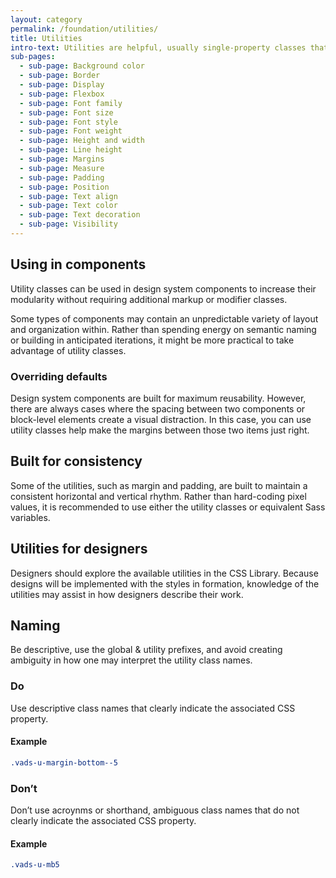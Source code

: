 ```yaml
---
layout: category
permalink: /foundation/utilities/
title: Utilities
intro-text: Utilities are helpful, usually single-property classes that can provide more flexibility into a design system at a high specificity. Designers and developers can use them to test new components or build prototypes without committing unnecessary one-time-use selectors into production.
sub-pages:
  - sub-page: Background color
  - sub-page: Border
  - sub-page: Display
  - sub-page: Flexbox
  - sub-page: Font family
  - sub-page: Font size
  - sub-page: Font style
  - sub-page: Font weight
  - sub-page: Height and width
  - sub-page: Line height
  - sub-page: Margins
  - sub-page: Measure
  - sub-page: Padding
  - sub-page: Position
  - sub-page: Text align
  - sub-page: Text color
  - sub-page: Text decoration
  - sub-page: Visibility
---
```



## Using in components

Utility classes can be used in design system components to increase their modularity without requiring additional markup or modifier classes.

Some types of components may contain an unpredictable variety of layout and organization within. Rather than spending energy on semantic naming or building in anticipated iterations, it might be more practical to take advantage of utility classes.

### Overriding defaults

Design system components are built for maximum reusability. However, there are always cases where the spacing between two components or block-level elements create a visual distraction. In this case, you can use utility classes help make the margins between those two items just right.

## Built for consistency

Some of the utilities, such as margin and padding, are built to maintain a consistent horizontal and vertical rhythm. Rather than hard-coding pixel values, it is recommended to use either the utility classes or equivalent Sass variables.

## Utilities for designers

Designers should explore the available utilities in the CSS Library. Because designs will be implemented with the styles in formation, knowledge of the utilities may assist in how designers describe their work.

## Naming

Be descriptive, use the global & utility prefixes, and avoid creating ambiguity in how one may interpret the utility class names.

<div class="do-dont">
<div class="do-dont__do">
<h3 class="do-dont__heading">Do</h3>
<div class="do-dont__content" markdown="1">
Use descriptive class names that clearly indicate the associated CSS property.

#### Example

```css
.vads-u-margin-bottom--5
```

</div>
</div>
<div class="do-dont__dont">
<h3 class="do-dont__heading">Don’t</h3>
<div class="do-dont__content" markdown="1">
Don’t use acroynms or shorthand, ambiguous class names that do not clearly indicate the associated CSS property.

#### Example

```css
.vads-u-mb5
```

</div>
</div>
</div>
